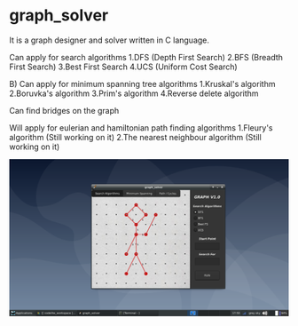 # graph_solver
It is a graph designer and solver written in C language.

Can apply for search algorithms
1.DFS (Depth First Search)
2.BFS (Breadth First Search)
3.Best First Search
4.UCS (Uniform Cost Search)


B) Can apply for minimum spanning tree algorithms
1.Kruskal's algorithm
2.Boruvka's algorithm
3.Prim's algorithm
4.Reverse delete algorithm


Can find bridges on the graph


Will apply for eulerian and hamiltonian path finding algorithms
1.Fleury's algorithm (Still working on it)
2.The nearest neighbour algorithm (Still working on it)

![alt text](resource/graph_solver_ss.png)
